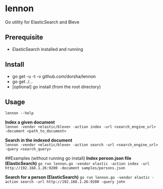 # lennon
Go utility for ElasticSearch and Bleve

## Prerequisite
* ElasticSearch installed and running

## Install
* go get -u -t -v github.com/dorsha/lennon
* go get ./...
* [optional] go install (from the root directory)

## Usage
```lennon --help ```  

**Index a given document**  
```lennon -vendor <elastic/bleve> -action index -url <search_engine_url> -document <path_to_document> ```

**Search in the indexed document**  
```lennon -vendor <elastic/bleve> -action search -url <search_engine_url> -query <search_query> ```  

##Examples (without running go install)
**Index person.json file (ElasticSearch)**
```go run lennon.go -vendor elastic -action index -url http://192.168.1.26:9200 -document samples/persons.json ``` 

**Search for a person (ElasticSearch)**
```go run lennon.go -vendor elastic -action search -url http://192.168.1.26:9200 -query john ```
